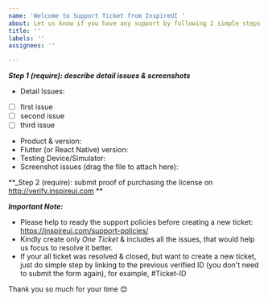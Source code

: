 ```yaml
---
name: 'Welcome to Support Ticket from InspireUI '
about: Let us know if you have any support by following 2 simple steps
title: ''
labels: ''
assignees: ''

---
```


**_Step 1 (require): describe detail issues & screenshots_**
+ Detail Issues: 
- [ ] first issue
- [ ] second issue
- [ ] third issue

+ Product & version:
+ Flutter (or React Native) version: 
+ Testing Device/Simulator: 
+ Screenshot issues (drag the file to attach here): 




**_Step 2 (require): submit proof of purchasing the license on http://verify.inspireui.com **





**_Important Note:_**
- Please help to ready the support policies before creating a new ticket: https://inspireui.com/support-policies/
- Kindly create only *One Ticket* & includes all the issues, that would help us focus to resolve it better. 
- If your all ticket was resolved & closed, but want to create a new ticket, just do simple step by linking to the previous verified ID (you don't need to submit the form again), for example, #Ticket-ID

Thank you so much for your time 😊
